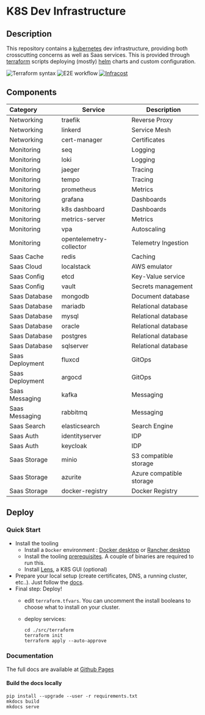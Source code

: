 # K8S Dev Infrastructure

## Description

This repository contains a [kubernetes](https://kubernetes.io/) dev infrastructure, providing both crosscutting concerns as well as Saas services. This is provided through [terraform](https://www.terraform.io/) scripts deploying (mostly) [helm](https://helm.sh/) charts and custom configuration.

![Terraform syntax](https://github.com/bravecobra/k8s-dev-infrastructure/actions/workflows/build.yml/badge.svg)
![E2E workflow](https://github.com/bravecobra/k8s-dev-infrastructure/actions/workflows/e2e.yml/badge.svg)
[![Infracost](https://img.shields.io/endpoint?url=https://dashboard.api.infracost.io/shields/json/38905a6f-00f7-409b-acc5-b65ddc92759f/repos/48ef7fd6-da4b-41a3-95fb-515165e939be/branch/a3558d90-5a2a-4d70-9b66-1f471f5cfa1b)](https://dashboard.infracost.io/org/bravecobra/repos/48ef7fd6-da4b-41a3-95fb-515165e939be)

## Components

| Category        | Service                 | Description              |
| :-------------- | ----------------------- | ------------------------ |
| Networking      | traefik                 | Reverse Proxy            |
| Networking      | linkerd                 | Service Mesh             |
| Networking      | cert-manager            | Certificates             |
| Monitoring      | seq                     | Logging                  |
| Monitoring      | loki                    | Logging                  |
| Monitoring      | jaeger                  | Tracing                  |
| Monitoring      | tempo                   | Tracing                  |
| Monitoring      | prometheus              | Metrics                  |
| Monitoring      | grafana                 | Dashboards               |
| Monitoring      | k8s dashboard           | Dashboards               |
| Monitoring      | metrics-server          | Metrics                  |
| Monitoring      | vpa                     | Autoscaling              |
| Monitoring      | opentelemetry-collector | Telemetry Ingestion      |
| Saas Cache      | redis                   | Caching                  |
| Saas Cloud      | localstack              | AWS emulator             |
| Saas Config     | etcd                    | Key-Value service        |
| Saas Config     | vault                   | Secrets management       |
| Saas Database   | mongodb                 | Document database        |
| Saas Database   | mariadb                 | Relational database      |
| Saas Database   | mysql                   | Relational database      |
| Saas Database   | oracle                  | Relational database      |
| Saas Database   | postgres                | Relational database      |
| Saas Database   | sqlserver               | Relational database      |
| Saas Deployment | fluxcd                  | GitOps                   |
| Saas Deployment | argocd                  | GitOps                   |
| Saas Messaging  | kafka                   | Messaging                |
| Saas Messaging  | rabbitmq                | Messaging                |
| Saas Search     | elasticsearch           | Search Engine            |
| Saas Auth       | identityserver          | IDP                      |
| Saas Auth       | keycloak                | IDP                      |
| Saas Storage    | minio                   | S3 compatible storage    |
| Saas Storage    | azurite                 | Azure compatible storage |
| Saas Storage    | docker-registry         | Docker Registry          |

## Deploy

### Quick Start

- Install the tooling
  - Install a `Docker` environment : [Docker desktop](https://www.docker.com/products/docker-desktop/) or [Rancher desktop](https://rancherdesktop.io/)
  - Install the tooling [prerequisites](https://bravecobra.github.io/k8s-dev-infrastructure/preparation/). A couple of binaries are required to run this.
  - Install [Lens](https://k8slens.dev/), a K8S GUI (optional)
- Prepare your local setup (create certificates, DNS, a running cluster, etc..). Just follow the [docs](https://bravecobra.github.io/k8s-dev-infrastructure/installation-terraform/).
- Final step: Deploy!
  - edit `terraform.tfvars`. You can uncomment the install booleans to choose what to install on your cluster.
  - deploy services:

    ```shell
    cd ./src/terraform
    terraform init
    terraform apply --auto-approve
    ```

### Documentation

The full docs are available at [Github Pages](https://bravecobra.github.io/k8s-dev-infrastructure/)

#### Build the docs locally

```shell
pip install --upgrade --user -r requirements.txt
mkdocs build
mkdocs serve
```
